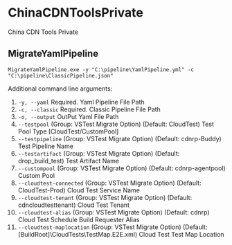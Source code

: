 # ChinaCDNToolsPrivate
China CDN Tools Private

## MigrateYamlPipeline

```shell
MigrateYamlPipeline.exe -y "C:\pipeline\YamlPipeline.yml" -c "C:\pipeline\ClassicPipeline.json"
```

Additional command line arguments:

 1.  `-y, --yaml`                 Required. Yaml Pipeline File Path
 1.  `-c, --classic`              Required. Classic Pipeline File Path
 1.  `-o, --output`               OutPut Yaml File Path
 2.  `--testpool`                 (Group: VSTest Migrate Option) (Default: CloudTest) Test Pool Type [CloudTest/CustomPool]
 3.  `--testpipeline`             (Group: VSTest Migrate Option) (Default: cdnrp-Buddy) Test Pipeline Name
 4.  `--testartifact`             (Group: VSTest Migrate Option) (Default: drop_build_test) Test Artifact Name
 5.  `--custompool`               (Group: VSTest Migrate Option) (Default: cdnrp-agentpool) Custom Pool
 6.  `--cloudtest-connected`      (Group: VSTest Migrate Option) (Default: CloudTest-Prod) Cloud Test Service Name
 8.  `--cloudtest-tenant`         (Group: VSTest Migrate Option) (Default: cdncloudtesttenant) Cloud Test Tenant
 9.  `--cloudtest-alias`          (Group: VSTest Migrate Option) (Default: cdnrp) Cloud Test Schedule Build Requester Alias
 10. `--cloudtest-maplocation`    (Group: VSTest Migrate Option) (Default: [BuildRoot]\CloudTests\TestMap.E2E.xml) Cloud Test Test Map Location